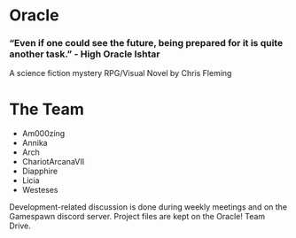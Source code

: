 # Oracle
### **“Even if one could see the future, being prepared for it is quite another task.” - High Oracle Ishtar**

A science fiction mystery RPG/Visual Novel by Chris Fleming

# The Team
- Am000zing
- Annika
- Arch
- ChariotArcanaVII
- Diapphire
- Licia
- Westeses

Development-related discussion is done during weekly meetings and on the Gamespawn discord server. Project files are kept on the Oracle! Team Drive.
